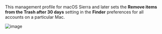 This management profile for macOS Sierra and later sets the **Remove items from the Trash after 30 days** setting in the **Finder** preferences for all accounts on a particular Mac.

![image](https://github.com/rtrouton/profiles/blob/master//RemoveTrashAfter30Days/images/RemoveTrashAfter30Days.png)
